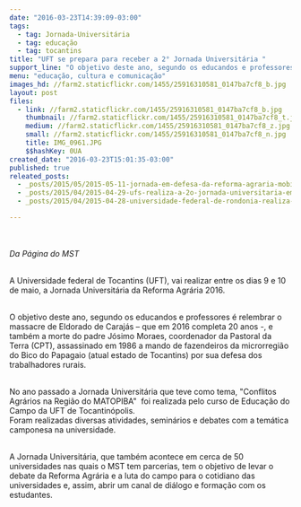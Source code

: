 ```yaml
---
date: "2016-03-23T14:39:09-03:00"
tags:
  - tag: Jornada-Universitária
  - tag: educação
  - tag: tocantins
title: "UFT se prepara para receber a 2° Jornada Universitária "
support_line: "O objetivo deste ano, segundo os educandos e professores é relembrar o massacre de Eldorado de Carajás – que em 2016 completa 20 anos -, e também a morte do padre Jósimo Moraes."
menu: "educação, cultura e comunicação"
images_hd: //farm2.staticflickr.com/1455/25916310581_0147ba7cf8_b.jpg
layout: post
files:
  - link: //farm2.staticflickr.com/1455/25916310581_0147ba7cf8_b.jpg
    thumbnail: //farm2.staticflickr.com/1455/25916310581_0147ba7cf8_t.jpg
    medium: //farm2.staticflickr.com/1455/25916310581_0147ba7cf8_z.jpg
    small: //farm2.staticflickr.com/1455/25916310581_0147ba7cf8_n.jpg
    title: IMG_0961.JPG
    $$hashKey: 0UA
created_date: "2016-03-23T15:01:35-03:00"
published: true
releated_posts:
  - _posts/2015/05/2015-05-11-jornada-em-defesa-da-reforma-agraria-mobiliza-mais-de-35-universidades-em-todo-o-pais.md
  - _posts/2015/04/2015-04-29-ufs-realiza-a-2o-jornada-universitaria-em-defesa-da-reforma-agraria.md
  - _posts/2015/04/2015-04-28-universidade-federal-de-rondonia-realiza-debates-sobre-a-questao-agraria.md

---
```

<p><br />
<br />
<em>Da P&aacute;gina do MST&nbsp;</em></p>

<p><br />
A Universidade federal de Tocantins (UFT), vai realizar entre os dias 9 e 10 de maio, a Jornada Universit&aacute;ria da Reforma Agr&aacute;ria 2016.&nbsp;</p>

<p><br />
O objetivo deste ano, segundo os educandos e professores &eacute; relembrar o massacre de Eldorado de Caraj&aacute;s &ndash; que em 2016 completa 20 anos -, e tamb&eacute;m a morte do padre J&oacute;simo Moraes, coordenador da Pastoral da Terra (CPT), assassinado em 1986 a mando de fazendeiros da microrregi&atilde;o do Bico do Papagaio (atual estado de Tocantins) por sua defesa dos trabalhadores rurais.</p>

<p><br />
No ano passado a Jornada Universit&aacute;ria que teve como tema, &quot;Conflitos Agr&aacute;rios na Regi&atilde;o do MATOPIBA&quot; &nbsp;foi realizada pelo curso de Educa&ccedil;&atilde;o do Campo da UFT de Tocantin&oacute;polis.&nbsp;<br />
Foram realizadas diversas atividades, semin&aacute;rios e debates com a tem&aacute;tica camponesa na universidade.&nbsp;</p>

<p><br />
A Jornada Universit&aacute;ria, que tamb&eacute;m acontece em cerca de 50 universidades nas quais o MST tem parcerias, tem o objetivo de levar o debate da Reforma Agr&aacute;ria e a luta do campo para o cotidiano das universidades e, assim, abrir um canal de di&aacute;logo e forma&ccedil;&atilde;o com os estudantes.</p>

<p>&nbsp;</p>

